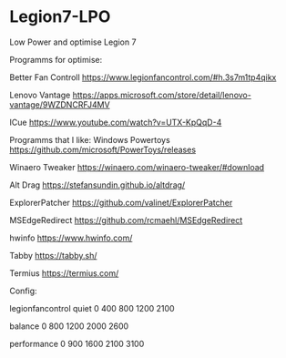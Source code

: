 # Legion7-LPO
Low Power and optimise Legion 7




Programms for optimise:

Better Fan Controll
https://www.legionfancontrol.com/#h.3s7m1tp4qikx

Lenovo Vantage
https://apps.microsoft.com/store/detail/lenovo-vantage/9WZDNCRFJ4MV


ICue
https://www.youtube.com/watch?v=UTX-KpQqD-4




Programms that I like:
Windows Powertoys
https://github.com/microsoft/PowerToys/releases

Winaero Tweaker
https://winaero.com/winaero-tweaker/#download

Alt Drag
https://stefansundin.github.io/altdrag/

ExplorerPatcher
https://github.com/valinet/ExplorerPatcher

MSEdgeRedirect
https://github.com/rcmaehl/MSEdgeRedirect

hwinfo
https://www.hwinfo.com/

Tabby
https://tabby.sh/

Termius
https://termius.com/





Config:

legionfancontrol
quiet
0
400
800
1200
2100

balance
0
800
1200
2000
2600

performance
0
900
1600
2100
3100
